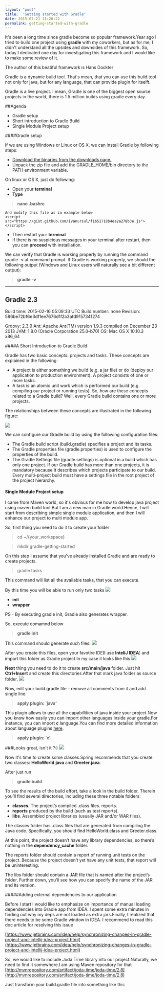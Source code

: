 ```yaml
---
layout: "post"
title:  "Getting started with Gradle"
date: 2015-07-21 11:20:22
permalink: getting-started-with-gradle
---
```



It's been a long time since gradle become so popular framework.Year ago I tried to build one project using **gradle** with my coworkers, but as for me, I didn't understand all the upsides and downsides of this framework. So, today I dedicated one day for investigating this framework and I would like to make some review of it.

The author of this beatiful framework is Hans Dockter

Gradle is a dynamic build tool. That's mean, that you can use this build tool not only for java, but for any language, that can provide plugin for itselft.

Gradle is a live project. I mean, Gradle is one of the biggest open source projects in the world, there is 1.5 million builds using gradle every day.

##Agenda
* Gradle setup
* Short introduction to Gradle Build
* Single Module Project setup

####Gradle setup

If we are using Windows or Linux or OS X, we can install Gradle by following steps:

* [Download the binaries from the downloads page.](http://gradle.org/downloads/)
* Unpack the zip file and add the GRADLE_HOME/bin directory to the PATH environment variable.

On linux or OS X, just do following:

* Open your **terminal**
* **Type** 
> **nano .bashrc**

	And modify this file as in example below
    <script src="https://gist.github.com/ivanursul/f1651718b4ea2a278b3e.js"></script>

* Then restart your **terminal**
* If there is no suspicious messages in your terminal after restart, then you can **proceed** with installiation.


We can verify that Gradle is working properly by running the command gradle -v at command prompt. If Gradle is working properly, we should the following output (Windows and Linux users will naturally see a bit different output):


> **gradle -v**
 
--------------------------------------------------------
Gradle 2.3
------------------------------------------------------------

Build time:   2015-02-16 05:09:33 UTC
Build number: none
Revision:     586be72bf6e3df1ee7676d1f2a3afd9157341274

Groovy:       2.3.9
Ant:          Apache Ant(TM) version 1.9.3 compiled on December 23 2013
JVM:          1.8.0 (Oracle Corporation 25.0-b70)
OS:           Mac OS X 10.10.3 x86_64


####A Short Introduction to Gradle Build

Gradle has two basic concepts: projects and tasks. These concepts are explained in the following:

* A project is either something we build (e.g. a jar file) or do (deploy our application to production environment). A project consists of one or more tasks.
* A task is an atomic unit work which is performed our build (e.g. compiling our project or running tests).
So, how are these concepts related to a Gradle build? Well, every Gradle build contains one or more projects.

The relationships between these concepts are illustrated in the following figure:

![](http://d2x79bjupkp9on.cloudfront.net/wp-content/uploads/gradlebuild.jpg)

We can configure our Gradle build by using the following configuration files:

* The Gradle build script (build.gradle) specifies a project and its tasks.
* The Gradle properties file (gradle.properties) is used to configure the properties of the build.
* The Gradle Settings file (gradle.settings) is optional in a build which has only one project. If our Gradle build has more than one projects, it is mandatory because it describes which projects participate to our build. Every multi-project build must have a settings file in the root project of the project hierarchy.

#### Single Module Project setup

I came from Maven world, so it's obvious for me how to develop java project using maven build tool.But I am a new man in Gradle world.Hence, I will start from describing simple single module application, and then I will enhance our project to multi module app.

So, first thing you need to do it to create your folder

> cd ~/{your_workspace}

> mkdir gradle-getting-started

On this step I assume that you've already installed Gradle and are ready to create projects.

> gradle tasks

This command will list all the available tasks, that you can execute.

By this time you will be able to run only two tasks
![](assets/images/Screen-Shot-2015-06-13-at-4-11-00-PM.png)

* **init**
* **wrapper**

PS - By executing gradle init, Gradle also generates wrapper.

So, execute comamnd below

> **gradle init**

This command should generate such files:
![](assets/images/Screen-Shot-2015-06-13-at-4-14-25-PM.png)

After you create this files, open your favotire IDE(I use **InteliJ IDEA**) and import this folder as Gradle project.In my case it looks like this
![](assets/images/Screen-Shot-2015-06-13-at-5-11-24-PM.png)

**Next** thing you need to do it to create **src/main/java** folder. Just hit **Ctrl+Insert** and create this directories.After that mark java folder as source folder.
![](assets/images/Screen-Shot-2015-06-13-at-5-14-34-PM.png)

Now, edit your build.gradle file - remove all comments from it and add single line

> **apply plugin: 'java'**

This plugin allows to use all the capabillities of java inside your project.Now you know how easily you can import other languages inside your gradle.For instance, you can import **c** language.You can find more detailed information about language plugins [here](https://docs.gradle.org/2.4/userguide/standard_plugins.html).

> **apply plugin: 'c'**

###Looks great, isn't it ?:)
![](http://blog.plotr.co.uk/wp-content/uploads/7-summer-jobs-that-look-great-on-your-CV-624x624.jpg)

Now it's time to create some classes.Spring recommends that you create two classes: **HelloWorld**.**java** and **Greeter**.**java**.

<script src="https://gist.github.com/ivanursul/6d23f6c91d5759c84cbe.js"></script>

<script src="https://gist.github.com/ivanursul/dbd9ac624c054ab92cfd.js"></script>

After just run

> **gradle build**

To see the results of the build effort, take a look in the build folder. Therein you’ll find several directories, including these three notable folders:

* **classes**. The project’s compiled .class files.
reports. 
* **reports** produced by the build (such as test reports).
* **libs**. Assembled project libraries (usually JAR and/or WAR files).

The classes folder has .class files that are generated from compiling the Java code. Specifically, you should find HelloWorld.class and Greeter.class.

At this point, the project doesn’t have any library dependencies, so there’s nothing in the **dependency_cache** folder.

The reports folder should contain a report of running unit tests on the project. Because the project doesn’t yet have any unit tests, that report will be uninteresting.

The libs folder should contain a JAR file that is named after the project’s folder. Further down, you’ll see how you can specify the name of the JAR and its version.

#####Adding external dependencies to our application

Before I start I would like to emphasize on importance of manual loading dependencies into Gradle app from IDEA. I spent some extra minutes in finding out why my deps are not loaded as extra jars.Finally, I realized that there needs to be some Gradle window in IDEA.
I recommend to read this doc article for resolving this issue

[https://www.jetbrains.com/idea/help/synchronizing-changes-in-gradle-project-and-intellij-idea-project.html](https://www.jetbrains.com/idea/help/synchronizing-changes-in-gradle-project-and-intellij-idea-project.html)

So, we would like to include Joda Time library into our project.Naturally, we need to find it somewhere.I am using Maven repository for that
[http://mvnrepository.com/artifact/joda-time/joda-time/2.8](http://mvnrepository.com/artifact/joda-time/joda-time/2.8)

Just transform your build.gradle file into something like this
<script src="https://gist.github.com/ivanursul/2df6862250016ce18119.js"></script>
